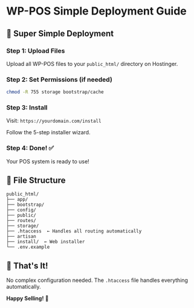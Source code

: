# WP-POS Simple Deployment Guide

## 🚀 Super Simple Deployment

### Step 1: Upload Files
Upload all WP-POS files to your `public_html/` directory on Hostinger.

### Step 2: Set Permissions (if needed)
```bash
chmod -R 755 storage bootstrap/cache
```

### Step 3: Install
Visit: `https://yourdomain.com/install`

Follow the 5-step installer wizard.

### Step 4: Done! ✅
Your POS system is ready to use!

## 📁 File Structure
```
public_html/
├── app/
├── bootstrap/
├── config/
├── public/
├── routes/
├── storage/
├── .htaccess  ← Handles all routing automatically
├── artisan
├── install/  ← Web installer
└── .env.example
```

## 🎯 That's It!
No complex configuration needed. The `.htaccess` file handles everything automatically.

**Happy Selling!** 🎉
